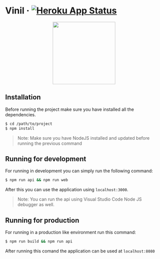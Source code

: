 # Vinil &middot; [![Heroku App Status](http://heroku-shields.herokuapp.com/vinil-oifa)](https://vinil-oifa.herokuapp.com)

<div style="text-align:center;">
  <img src="https://raw.githubusercontent.com/doriandres/vinil/master/public/vinilLogo.png?token=AEVYYKXT5IMFHYC3CZIXUYK7EZJVW" width="200">
</div>

## Installation
Before running the project make sure you have installed all the dependencies.
```bash
$ cd /path/to/project
$ npm install
```
>Note: Make sure you have NodeJS installed and updated before running the previous command

## Running for development
For running in development you can simply run the following command:
```bash
$ npm run api && npm run web
```
After this you can use the application using `localhost:3000`.
>Note: You can run the api using Visual Studio Code Node JS debugger as well.


## Running for production
For running in a production like environment run this command:
```bash
$ npm run build && npm run api
```
After running this comand the application can be used at `localhost:8080`